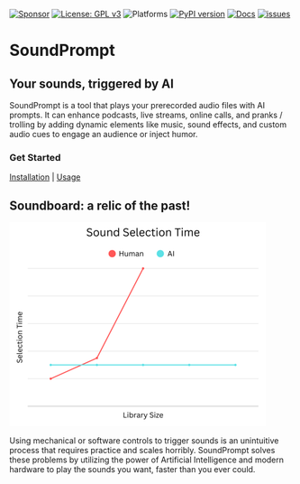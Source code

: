 <!-- LICENSE HEADER MANAGED BY add-license-header

Copyright (C) 2025 Ethorbit

This file is part of SoundPrompt.

SoundPrompt is free software: you can redistribute it and/or
modify it under the terms of the GNU General Public License
as published by the Free Software Foundation, either version 3
of the License, or (at your option) any later version.

SoundPrompt is distributed in the hope that it will be useful,
but WITHOUT ANY WARRANTY; without even the implied warranty of
MERCHANTABILITY or FITNESS FOR A PARTICULAR PURPOSE.
See the GNU General Public License for more details.

You should have received a copy of the
GNU General Public License along with SoundPrompt.
If not, see <https://www.gnu.org/licenses/>.
-->

[![Sponsor](https://img.shields.io/badge/Sponsor-PayPal-blue)](https://www.paypal.me/Ethorbit)
[![License: GPL v3](https://img.shields.io/badge/License-GPLv3-blue.svg)](https://www.gnu.org/licenses/gpl-3.0)
![Platforms](https://img.shields.io/badge/platforms-Windows%2C%20Mac%2C%20Linux-blue)
[![PyPI version](https://img.shields.io/pypi/v/soundprompt.svg)](https://pypi.org/project/soundprompt/)
[![Docs](https://img.shields.io/badge/docs-latest-brightgreen.svg)](https://github.com/Ethorbit/SoundPrompt/wiki)
[![issues](https://img.shields.io/github/issues/Ethorbit/SoundPrompt)](https://github.com/Ethorbit/SoundPrompt/issues?q=is%3Aopen+is%3Aissue)

# SoundPrompt
## Your sounds, triggered by AI

SoundPrompt is a tool that plays your prerecorded audio files with AI prompts. It can enhance podcasts, live streams, online calls, and pranks / trolling by adding dynamic elements like music, sound effects, and custom audio cues to engage an audience or inject humor.

### Get Started
[Installation](https://github.com/Ethorbit/SoundPrompt/wiki/Installation) | [Usage](https://github.com/Ethorbit/SoundPrompt/wiki/Usage)

## Soundboard: a relic of the past!
![Sound Selection Time chart](./resources/sound-selection-time-chart.png)

Using mechanical or software controls to trigger sounds is an unintuitive process that requires practice and scales horribly. SoundPrompt solves these problems by utilizing the power of Artificial Intelligence and modern hardware to play the sounds you want, faster than you ever could.
